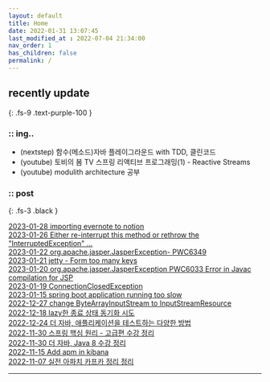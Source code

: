 ```yaml
---
layout: default
title: Home
date: 2022-01-31 13:07:45
last_modified_at : 2022-07-04 21:34:00
nav_order: 1
has_children: false
permalink: /
---
```

 
## recently update
{: .fs-9 .text-purple-100 }

### :: ing..

- (nextstep) 함수(메소드)자바 플레이그라운드 with TDD, 클린코드  
- (youtube) 토비의 봄 TV 스프링 리액티브 프로그래밍(1) - Reactive Streams  
- (youtube) modulith architecture 공부

### :: post

{: .fs-3 .black }

[2023-01-28 importing evernote to notion](./docs/etc/importing_evernote.md)  
[2023-01-26 Either re-interrupt this method or rethrow the "InterruptedException" ...](./docs/quality/sonarqube/S2142.md)  
[2023-01-22 org.apache.jasper.JasperException- PWC6349](./docs/errors/jasperException_pwc6349.md)    
[2023-01-21 jetty - Form too many keys](./docs/errors/jetty_form_too_many_keys.md)  
[2023-01-20 org.apache.jasper.JasperException PWC6033 Error in Javac compilation for JSP](./docs/errors/jetty_jasperException_pwc6033.md)  
[2023-01-19 ConnectionClosedException](./docs/msa/nginx/connectionClosedException.md)  
[2023-01-15 spring boot application running too slow](./docs/msa/spring/spring_boot_running_too_slow.md)  
[2022-12-27 change ByteArrayInputStream to InputStreamResource](./docs/msa/java/changeinputstream.md)  
[2022-12-18 lazy한 종료 상태 동기화 시도](./docs/sub-projects/lazy_status_sync.md)  
[2022-12-24 더 자바, 애플리케이션을 테스트하는 다양한 방법](./docs/mooc/inflearn/java_app_test.md)  
[2022-11-30 스프링 핵심 원리 - 고급편 수강 정리](./docs/mooc/inflearn/spring_core_advance.md)  
[2022-11-30 더 자바, Java 8 수강 정리](./docs/mooc/inflearn/the_java8.md)  
[2022-11-15 Add apm in kibana](./docs/quality/monitoring/add_apm_in_kibana.md)  
[2022-11-07 실전 아파치 카프카 정리 정리](./docs/clipping/msa/apachekafka.md)   

---
